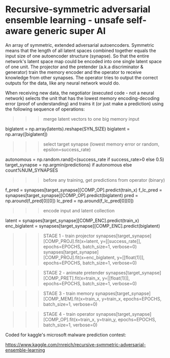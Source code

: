 # Recursive-symmetric adversarial ensemble learning - unsafe self-aware generic super AI

An array of symmetric, extended adversarial autoencoders. Symmetric means that the length of all latent spaces combined together equals the input size of one autoencoder structure (synapse). So that the entire network's latent space map could be encoded into one single latent space of one unit. The projector and the pretender (a.k.a discriminator & generator) train the memory encoder and the operator to receive knowledge from other synapses. The operator tries to output the correct outputs for the data, like any neural network would do.

When receiving new data, the negotiator (executed code - not a neural network) selects the unit that has the lowest memory encoding-decoding error (proof of understanding) and trains it (or just make a prediction) using the following sequence of operations:


>>> merge latent vectors to one big memory input

biglatent = np.array(latents).reshape(SYN_SIZE)
biglatent = np.array([biglatent])


>>> select target synapse (lowest memory error or random, epsilon=success_rate)

autonomous = np.random.rand()<(success_rate if success_rate>0 else 0.5)
target_synapse = np.argmin(predictions) if autonomous else count%NUM_SYNAPSES


>>> before any training, get predictions from operator (binary)

f_pred = synapses[target_synapse][COMP_OP].predict(train_x)
f_lc_pred = synapses[target_synapse][COMP_OP].predict(biglatent)
pred = np.around(f_pred[0][0])
lc_pred = np.around(f_lc_pred[0][0])


>>> encode input and latent collection

latent = synapses[target_synapse][COMP_ENC].predict(train_x)
enc_biglatent = synapses[target_synapse][COMP_ENC].predict(biglatent)

>>> STAGE 1 - train projector
synapses[target_synapse][COMP_PROJ].fit(x=latent, y=[[success_rate]], epochs=EPOCHS, batch_size=1, verbose=0)
synapses[target_synapse][COMP_PROJ].fit(x=enc_biglatent, y=[[float(1)]], epochs=EPOCHS, batch_size=1, verbose=0)

>>> STAGE 2 - animate pretender
synapses[target_synapse][COMP_PRET].fit(x=train_x, y=[[float(1)]], epochs=EPOCHS, batch_size=1, verbose=0)

>>> STAGE 3 - train memory
synapses[target_synapse][COMP_MEM].fit(x=train_x, y=train_x, epochs=EPOCHS, batch_size=1, verbose=0)

>>> STAGE 4 - train operator
synapses[target_synapse][COMP_OP].fit(x=train_x, y=train_y, epochs=EPOCHS, batch_size=1, verbose=0)



Coded for kaggle's microsoft malware prediction contest:

https://www.kaggle.com/rnreich/recursive-symmetric-adversarial-ensemble-learning
